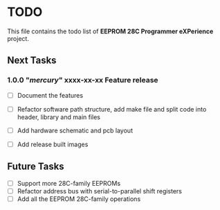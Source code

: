 # TODO
This file contains the todo list of **EEPROM 28C Programmer eXPerience** project.


## Next Tasks

### 1.0.0 "*mercury*" xxxx-xx-xx Feature release
- [ ] Document the features
- [ ] Refactor software path structure, add make file and split code into header, library and main files
- [ ] Add hardware schematic and pcb layout
- [ ] Add release built images


## Future Tasks
- [ ] Support more 28C-family EEPROMs
- [ ] Refactor address bus with serial-to-parallel shift registers
- [ ] Add all the EEPROM 28C-family operations